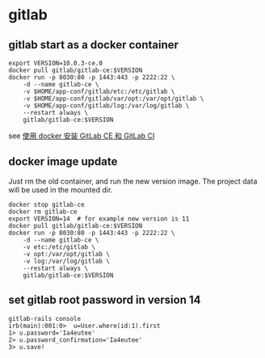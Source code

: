 # gitlab

## gitlab start as a docker container

``` shell
export VERSION=10.0.3-ce.0
docker pull gitlab/gitlab-ce:$VERSION
docker run -p 8030:80 -p 1443:443 -p 2222:22 \
    -d --name gitlab-ce \
    -v $HOME/app-conf/gitlab/etc:/etc/gitlab \
    -v $HOME/app-conf/gitlab/var/opt:/var/opt/gitlab \
    -v $HOME/app-conf/gitlab/log:/var/log/gitlab \
	--restart always \
    gitlab/gitlab-ce:$VERSION
```
see [使用 docker 安装 GitLab CE 和 GitLab CI](https://gist.github.com/kxxoling/dfa6659829934edc296a406e52f2d585)

## docker image update
Just rm the old container, and run the new version image. The project data will be used in the mounted dir.

``` shell
docker stop gitlab-ce
docker rm gitlab-ce
export VERSION=14  # for example new version is 11
docker pull gitlab/gitlab-ce:$VERSION
docker run -p 8030:80 -p 1443:443 -p 2222:22 \
    -d --name gitlab-ce \
    -v etc:/etc/gitlab \
    -v opt:/var/opt/gitlab \
    -v log:/var/log/gitlab \
	--restart always \
    gitlab/gitlab-ce:$VERSION
```

## set gitlab root password in version 14

``` shell
gitlab-rails console
irb(main):001:0>  u=User.where(id:1).first
1> u.password='Ia4eutee'
2> u.password_confirmation='Ia4eutee'
3> u.save!
```
